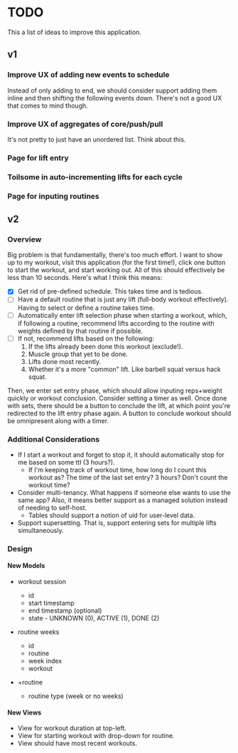 # TODO

This a list of ideas to improve this application.

## v1

### Improve UX of adding new events to schedule

Instead of only adding to end, we should consider support adding them inline and
then shifting the following events down. There's not a good UX that comes to
mind though.

### Improve UX of aggregates of core/push/pull

It's not pretty to just have an unordered list. Think about this.

### Page for lift entry

### Toilsome in auto-incrementing lifts for each cycle

### Page for inputing routines

## v2

### Overview

Big problem is that fundamentally, there's too much effort. I want to show up to my workout, visit this application (for the first time!), click one button to start the workout, and start working out. All of this should effectively be less than 10 seconds. Here's what I think this means:

* [x] Get rid of pre-defined schedule. This takes time and is tedious.
* [ ] Have a default routine that is just any lift (full-body workout effectively). Having to select or define a routine takes time.
* [ ] Automatically enter lift selection phase when starting a workout, which, if following a routine, recommend lifts according to the routine with weights defined by that routine if possible.
* [ ] If not, recommend lifts based on the following:
  1. If the lifts already been done this workout (exclude!).
  1. Muscle group that yet to be done.
  1. Lifts done most recently.
  1. Whether it's a more "common" lift. Like barbell squat versus hack squat.

Then, we enter set entry phase, which should allow inputing reps+weight quickly or workout conclusion. Consider setting a timer as well. Once done with sets, there should be a button to conclude the lift, at which point you're redirected to the lift entry phase again. A button to conclude workout should be omnipresent along with a timer.

### Additional Considerations

* If I start a workout and forget to stop it, it should automatically stop for me based on some ttl (3 hours?).
  * If I'm keeping track of workout time, how long do I count this workout as? The time of the last set entry? 3 hours? Don't count the workout time?
* Consider multi-tenancy. What happens if someone else wants to use the same app? Also, it means better support as a managed solution instead of needing to self-host.
  * Tables should support a notion of uid for user-level data.
* Support supersetting. That is, support entering sets for multiple lifts simultaneously.

### Design

#### New Models

* workout session
  * id
  * start timestamp
  * end timestamp (optional)
  * state - UNKNOWN (0), ACTIVE (1), DONE (2)

* routine weeks
  * id
  * routine
  * week index
  * workout

* +routine
  * routine type (week or no weeks)

#### New Views

* View for workout duration at top-left.
* View for starting workout with drop-down for routine.
* View should have most recent workouts.
